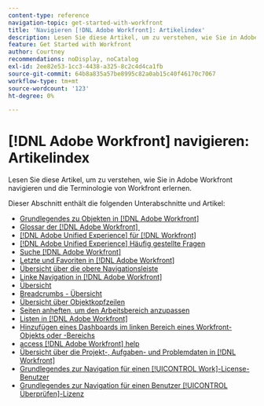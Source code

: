 ```yaml
---
content-type: reference
navigation-topic: get-started-with-workfront
title: 'Navigieren [!DNL Adobe Workfront]: Artikelindex'
description: Lesen Sie diese Artikel, um zu verstehen, wie Sie in Adobe Workfront navigieren und die Terminologie von Workfront erlernen.
feature: Get Started with Workfront
author: Courtney
recommendations: noDisplay, noCatalog
exl-id: 2ee82e53-1cc3-4438-a325-8c2c4d4ca1fb
source-git-commit: 64b8a835a57be8995c82a0ab15c40f46170c7067
workflow-type: tm+mt
source-wordcount: '123'
ht-degree: 0%

---
```


# [!DNL Adobe Workfront] navigieren: Artikelindex

<!-- Audited: 12/2023 -->

Lesen Sie diese Artikel, um zu verstehen, wie Sie in Adobe Workfront navigieren und die Terminologie von Workfront erlernen.

Dieser Abschnitt enthält die folgenden Unterabschnitte und Artikel:

* [Grundlegendes zu Objekten in [!DNL Adobe Workfront]](../../workfront-basics/navigate-workfront/workfront-navigation/understand-objects.md)
* [Glossar der  [!DNL Adobe Workfront] &#x200B;](../../workfront-basics/navigate-workfront/workfront-navigation/workfront-terminology-glossary.md)
* [[!DNL Adobe Unified Experience] für [!DNL Workfront]](/help/quicksilver/workfront-basics/navigate-workfront/workfront-navigation/adobe-unified-experience.md)
* [[!DNL Adobe Unified Experience] Häufig gestellte Fragen](/help/quicksilver/workfront-basics/navigate-workfront/workfront-navigation/unified-experience-faq.md)
* [Suche [!DNL Adobe Workfront]](../../workfront-basics/navigate-workfront/search/search.md)
* [Letzte und Favoriten in [!DNL Adobe Workfront]](../../workfront-basics/navigate-workfront/recent-and-favorites/recent-and-favorites.md)
* [Übersicht über die obere Navigationsleiste](../../workfront-basics/the-new-workfront-experience/global-navigation-overview.md)
* [Linke Navigation in [!DNL Adobe Workfront]](../../workfront-basics/the-new-workfront-experience/simplified-left-navigation.md)
* [Übersicht](../../workfront-basics/the-new-workfront-experience/summary-overview.md)
* [Breadcrumbs - Übersicht](../../workfront-basics/the-new-workfront-experience/breadcrumb-overview.md)
* [Übersicht über Objektkopfzeilen](../../workfront-basics/the-new-workfront-experience/new-object-headers.md)
* [Seiten anheften, um den Arbeitsbereich anzupassen](../../workfront-basics/the-new-workfront-experience/pin-pages.md)
* [Listen in [!DNL Adobe Workfront]](../../workfront-basics/navigate-workfront/use-lists/lists.md)
* [Hinzufügen eines Dashboards im linken Bereich eines Workfront-Objekts oder -Bereichs](/help/quicksilver/workfront-basics/manage-your-account-and-profile/configuring-your-user-profile/create-custom-tabs.md)
* [access [!DNL Adobe Workfront] help](../../workfront-basics/navigate-workfront/workfront-navigation/access-workfront-help.md)
* [Übersicht über die Projekt-, Aufgaben- und Problemdaten in [!DNL Workfront]](../../workfront-basics/navigate-workfront/workfront-navigation/definitions-pti-dates.md)
* [Grundlegendes zur Navigation für einen [!UICONTROL Work]-License-Benutzer](../../workfront-basics/navigate-workfront/workfront-navigation/worker-global-navigation-bar.md)
* [Grundlegendes zur Navigation für einen Benutzer [!UICONTROL Überprüfen]-Lizenz](../../workfront-basics/navigate-workfront/workfront-navigation/reviewer-global-navigation-bar.md)
